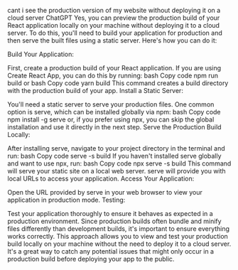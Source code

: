 cant i see the production version of my website without deploying it on a cloud server
ChatGPT
Yes, you can preview the production build of your React application locally on your machine without deploying it to a cloud server. To do this, you'll need to build your application for production and then serve the built files using a static server. Here's how you can do it:

Build Your Application:

First, create a production build of your React application. If you are using Create React App, you can do this by running:
bash
Copy code
npm run build
or
bash
Copy code
yarn build
This command creates a build directory with the production build of your app.
Install a Static Server:

You'll need a static server to serve your production files. One common option is serve, which can be installed globally via npm:
bash
Copy code
npm install -g serve
or, if you prefer using npx, you can skip the global installation and use it directly in the next step.
Serve the Production Build Locally:

After installing serve, navigate to your project directory in the terminal and run:
bash
Copy code
serve -s build
If you haven't installed serve globally and want to use npx, run:
bash
Copy code
npx serve -s build
This command will serve your static site on a local web server. serve will provide you with local URLs to access your application.
Access Your Application:

Open the URL provided by serve in your web browser to view your application in production mode.
Testing:

Test your application thoroughly to ensure it behaves as expected in a production environment. Since production builds often bundle and minify files differently than development builds, it's important to ensure everything works correctly.
This approach allows you to view and test your production build locally on your machine without the need to deploy it to a cloud server. It's a great way to catch any potential issues that might only occur in a production build before deploying your app to the public.
